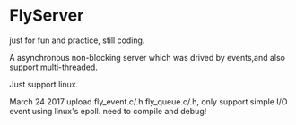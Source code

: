 # FlyServer
just for fun and practice, still coding.

A asynchronous non-blocking server which was drived by events,and also support multi-threaded.

Just support linux.

March 24 2017 
upload fly_event.c/.h fly_queue.c/.h, only support simple I/O event using linux's epoll. need to compile and debug!
